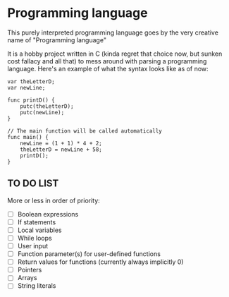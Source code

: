 # Programming language
This purely interpreted programming language goes by the very creative name of "Programming language"

It is a hobby project written in C (kinda regret that choice now, but sunken cost fallacy and all that) to mess around with parsing a programming language. Here's an example of what the syntax looks like as of now:

```
var theLetterD;
var newLine;

func printD() {
	putc(theLetterD);
	putc(newLine);
}

// The main function will be called automatically
func main() {
	newLine = (1 + 1) * 4 + 2;
	theLetterD = newLine + 58;
	printD();
}
```

## TO DO LIST
More or less in order of priority:
- [ ] Boolean expressions
- [ ] If statements
- [ ] Local variables
- [ ] While loops
- [ ] User input
- [ ] Function parameter(s) for user-defined functions
- [ ] Return values for functions (currently always implicitly 0)
- [ ] Pointers
- [ ] Arrays
- [ ] String literals